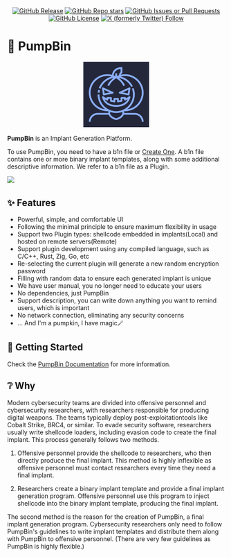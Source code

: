 <div align="center">
  <a href="https://github.com/pumpbin/pumpbin/releases/latest">
    <img alt="GitHub Release" src="https://img.shields.io/github/v/release/pumpbin/pumpbin?sort=semver&filter=v*.*.*&display_name=tag&style=for-the-badge&labelColor=%2324273a&color=%238aadf4"></a>
    
  <a href="https://github.com/pumpbin/pumpbin/stargazers">
  <img alt="GitHub Repo stars" src="https://img.shields.io/github/stars/pumpbin/pumpbin?style=for-the-badge&labelColor=%2324273a&color=%23f5bde6"></a>
  
  <a href="https://github.com/pumpbin/pumpbin/issues">
  <img alt="GitHub Issues or Pull Requests" src="https://img.shields.io/github/issues/pumpbin/pumpbin?style=for-the-badge&labelColor=%2324273a&color=%23ed8796"></a>

  <a href="https://github.com/pumpbin/pumpbin/blob/main/LICENSE">
    <img alt="GitHub License" src="https://img.shields.io/github/license/pumpbin/pumpbin?style=for-the-badge&labelColor=%2324273a&color=%23eed49f"></a>
  
  <a href="https://x.com/b1nhack">
  <img alt="X (formerly Twitter) Follow" src="https://img.shields.io/twitter/follow/b1nhack?style=for-the-badge&logo=x&label=FOLLOW&labelColor=%2324273a&color=%237dc4e4"></a>
</div>

# 🎃 PumpBin

<p align="center">
  <img src="logo/pumpbin-256x256.png" height="30%" width="30%">
</p>

**PumpBin** is an Implant Generation Platform.

To use PumpBin, you need to have a b1n file or [Create One](https://pumpbin.b1n.io/devs/start.html).
A b1n file contains one or more binary implant templates, along with some additional descriptive information.
We refer to a b1n file as a Plugin.

![](https://github.com/pumpbin/pumpbin/assets/120295547/9f3154a5-9a72-49d4-996b-0d7acf40f197)

## ✨ Features

- Powerful, simple, and comfortable UI
- Following the minimal principle to ensure maximum flexibility in usage
- Support two Plugin types: shellcode embedded in implants(Local) and hosted on remote servers(Remote)
- Support plugin development using any compiled language, such as C/C++, Rust, Zig, Go, etc
- Re-selecting the current plugin will generate a new random encryption password
- Filling with random data to ensure each generated implant is unique
- We have user manual, you no longer need to educate your users
- No dependencies, just PumpBin
- Support description, you can write down anything you want to remind users, which is important
- No network connection, eliminating any security concerns
- ... And I'm a pumpkin, I have magic🪄

## 🚀 Getting Started

Check the [PumpBin Documentation](https://pumpbin.b1n.io) for more information.

## ❔ Why

Modern cybersecurity teams are divided into offensive personnel and cybersecurity researchers,
with researchers responsible for producing digital weapons.
The teams typically deploy post-exploitationtools like Cobalt Strike, BRC4, or similar.
To evade security software, researchers usually write shellcode loaders, including evasion code to create the final implant.
This process generally follows two methods.

1. Offensive personnel provide the shellcode to researchers, who then directly produce the final implant.
   This method is highly inflexible as offensive personnel must contact researchers every time they need a final implant.

1. Researchers create a binary implant template and provide a final implant generation program.
   Offensive personnel use this program to inject shellcode into the binary implant template, producing the final implant.

The second method is the reason for the creation of PumpBin, a final implant generation program.
Cybersecurity researchers only need to follow PumpBin's guidelines to write implant templates and
distribute them along with PumpBin to offensive personnel. (There are very few guidelines as PumpBin is highly flexible.)
